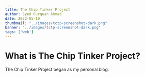 ```yaml
---
title: The Chip Tinker Project
author: Syed Furquan Ahmad
date: 2022-05-19
thumbnail: "../images/tctp-screenshot-dark.png"
banner: "../images/tctp-screenshot-dark.png"
tags: ['web']
---
```


# What is The Chip Tinker Project?

The Chip Tinker Project began as my personal blog.